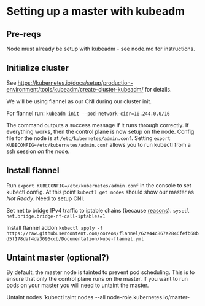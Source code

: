 # Setting up a master with kubeadm

## Pre-reqs
Node must already be setup with kubeadm - see node.md for instructions.

## Initialize cluster

See https://kubernetes.io/docs/setup/production-environment/tools/kubeadm/create-cluster-kubeadm/ for details.

We will be using flannel as our CNI during our cluster init.

For flannel run:
`kubeadm init --pod-network-cidr=10.244.0.0/16`

The command outputs a success message if it runs through correctly. If everything works, then the control plane is now setup on the node.
Config file for the node is at `/etc/kubernetes/admin.conf`.
Setting `export KUBECONFIG=/etc/kubernetes/admin.conf` allows you to run kubectl from a ssh session *on* the node.

## Install flannel

Run `export KUBECONFIG=/etc/kubernetes/admin.conf` in the console to set kubectl config.
At this point `kubectl get nodes` should show our master as *Not Ready*. Need to setup CNI.

Set net to bridge IPv4 traffic to iptable chains (because [reasons](https://kubernetes.io/docs/concepts/extend-kubernetes/compute-storage-net/network-plugins/#network-plugin-requirements)).
`sysctl net.bridge.bridge-nf-call-iptables=1`

Install flannel addon
`kubectl apply -f https://raw.githubusercontent.com/coreos/flannel/62e44c867a2846fefb68bd5f178daf4da3095ccb/Documentation/kube-flannel.yml`

## Untaint master (optional?)

By default, the master node is tainted to prevent pod scheduling. This is to ensure that only the control plane runs on the master. If you want to run pods on your master you will need to untaint the master.

Untaint nodes
`kubectl taint nodes --all node-role.kubernetes.io/master-
